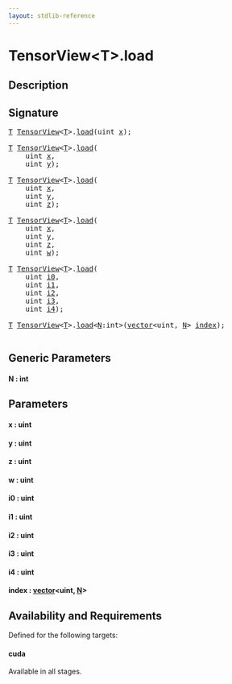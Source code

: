 ```yaml
---
layout: stdlib-reference
---
```


# TensorView\<T\>\.load

## Description





## Signature 

<pre>
<a href="index.html#typeparam-T" class="code_type">T</a> <a href="index.html" class="code_type">TensorView</a>&lt;<a href="index.html#typeparam-T" class="code_type">T</a>&gt;.<a href="load.html">load</a>(<span class="code_keyword">uint</span> <a href="load.html#decl-x" class="code_param">x</a>);

<a href="index.html#typeparam-T" class="code_type">T</a> <a href="index.html" class="code_type">TensorView</a>&lt;<a href="index.html#typeparam-T" class="code_type">T</a>&gt;.<a href="load.html">load</a>(
    <span class="code_keyword">uint</span> <a href="load.html#decl-x" class="code_param">x</a>,
    <span class="code_keyword">uint</span> <a href="load.html#decl-y" class="code_param">y</a>);

<a href="index.html#typeparam-T" class="code_type">T</a> <a href="index.html" class="code_type">TensorView</a>&lt;<a href="index.html#typeparam-T" class="code_type">T</a>&gt;.<a href="load.html">load</a>(
    <span class="code_keyword">uint</span> <a href="load.html#decl-x" class="code_param">x</a>,
    <span class="code_keyword">uint</span> <a href="load.html#decl-y" class="code_param">y</a>,
    <span class="code_keyword">uint</span> <a href="load.html#decl-z" class="code_param">z</a>);

<a href="index.html#typeparam-T" class="code_type">T</a> <a href="index.html" class="code_type">TensorView</a>&lt;<a href="index.html#typeparam-T" class="code_type">T</a>&gt;.<a href="load.html">load</a>(
    <span class="code_keyword">uint</span> <a href="load.html#decl-x" class="code_param">x</a>,
    <span class="code_keyword">uint</span> <a href="load.html#decl-y" class="code_param">y</a>,
    <span class="code_keyword">uint</span> <a href="load.html#decl-z" class="code_param">z</a>,
    <span class="code_keyword">uint</span> <a href="load.html#decl-w" class="code_param">w</a>);

<a href="index.html#typeparam-T" class="code_type">T</a> <a href="index.html" class="code_type">TensorView</a>&lt;<a href="index.html#typeparam-T" class="code_type">T</a>&gt;.<a href="load.html">load</a>(
    <span class="code_keyword">uint</span> <a href="load.html#decl-i0" class="code_param">i0</a>,
    <span class="code_keyword">uint</span> <a href="load.html#decl-i1" class="code_param">i1</a>,
    <span class="code_keyword">uint</span> <a href="load.html#decl-i2" class="code_param">i2</a>,
    <span class="code_keyword">uint</span> <a href="load.html#decl-i3" class="code_param">i3</a>,
    <span class="code_keyword">uint</span> <a href="load.html#decl-i4" class="code_param">i4</a>);

<a href="index.html#typeparam-T" class="code_type">T</a> <a href="index.html" class="code_type">TensorView</a>&lt;<a href="index.html#typeparam-T" class="code_type">T</a>&gt;.<a href="load.html">load</a>&lt;<a href="load.html#decl-N" class="code_var">N</a>:<span class="code_keyword">int</span>&gt;(<a href="index.html" class="code_type">vector</a>&lt;<span class="code_keyword">uint</span>, <a href="load.html#decl-N" class="code_var">N</a>&gt; <a href="load.html#decl-index" class="code_param">index</a>);

</pre>

## Generic Parameters

####  <a id="decl-N"></a>N  : int

## Parameters

####  <a id="decl-x"></a>x  : uint
####  <a id="decl-y"></a>y  : uint
####  <a id="decl-z"></a>z  : uint
####  <a id="decl-w"></a>w  : uint
####  <a id="decl-i0"></a>i0  : uint
####  <a id="decl-i1"></a>i1  : uint
####  <a id="decl-i2"></a>i2  : uint
####  <a id="decl-i3"></a>i3  : uint
####  <a id="decl-i4"></a>i4  : uint
####  <a id="decl-index"></a>index  : [vector](../vector/index)\<uint, [N](../vector/index#decl-N)\>

## Availability and Requirements

Defined for the following targets:

#### cuda
Available in all stages.




